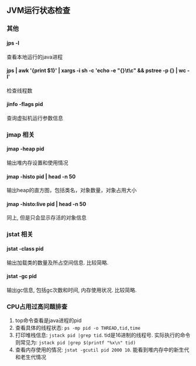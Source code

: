 ## JVM运行状态检查

### 其他

#### jps -l

查看本地运行的java进程

#### jps | awk '{print $1}' | xargs -i sh -c 'echo -e "{}\t\c" && pstree -p {} | wc -l'

检查线程数

#### jinfo -flags pid

查询虚拟机运行参数信息

### jmap 相关

#### jmap -heap pid

输出堆内存设置和使用情况

#### jmap -histo pid | head -n 50

输出heap的直方图，包括类名，对象数量，对象占用大小

#### jmap -histo:live pid | head -n 50

同上, 但是只会显示存活的对象信息

### jstat 相关

#### jstat -class pid

输出加载类的数量及所占空间信息. 比较简略.

#### jstat -gc pid

输出gc信息, 包括gc次数和时间, 内存使用状况. 比较简略.

### CPU占用过高问题排查

1. top命令查看是java进程的pid
2. 查看具体的线程状态: `ps -mp pid -o THREAD,tid,time`
3. 打印堆栈信息: `jstack pid |grep tid`. tid是16进制的线程号. 实际执行的命令则常见为: `jstack pid |grep $(printf "%x\n" tid)`
4. 查看内存使用的情况: `jstat -gcutil pid 2000 10`. 能看到堆内存中的新生代和老生代情况









